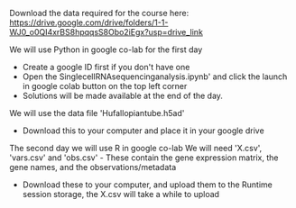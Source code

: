 Download the data required for the course here: 
https://drive.google.com/drive/folders/1-1-WJ0_o0QI4xrBS8hpqqsS8Obo2iEgx?usp=drive_link


We will use Python in google co-lab for the first day
- Create a google ID first if you don't have one
- Open the SinglecellRNAsequencinganalysis.ipynb' and click the launch in google colab button on the top left corner
- Solutions will be made available at the end of the day. 

We will use the data file 'Hufallopiantube.h5ad'
- Download this to your computer and place it in your google drive

The second day we will use R  in google co-lab
We will need 'X.csv', 'vars.csv' and 'obs.csv' - These contain the gene expression matrix, the gene names, and the observations/metadata
- Download these to your computer, and upload them to the Runtime session storage, the X.csv will take a while to upload 



